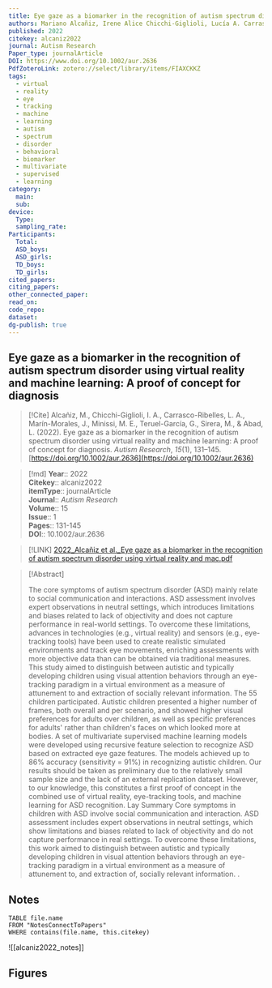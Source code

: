 ```yaml
---
title: Eye gaze as a biomarker in the recognition of autism spectrum disorder using virtual reality and machine learning A proof of concept for diagnosis
authors: Mariano Alcañiz, Irene Alice Chicchi-Giglioli, Lucía A. Carrasco-Ribelles, Javier Marín-Morales, Maria Eleonora Minissi, Gonzalo Teruel-García, Marian Sirera, Luis Abad
published: 2022
citekey: alcaniz2022
journal: Autism Research
Paper_type: journalArticle
DOI: https://www.doi.org/10.1002/aur.2636
PdfZoteroLink: zotero://select/library/items/FIAXCKKZ
tags:
  - virtual
  - reality
  - eye
  - tracking
  - machine
  - learning
  - autism
  - spectrum
  - disorder
  - behavioral
  - biomarker
  - multivariate
  - supervised
  - learning
category:
  main: 
  sub: 
device:
  Type: 
  sampling_rate: 
Participants:
  Total: 
  ASD_boys: 
  ASD_girls: 
  TD_boys: 
  TD_girls: 
cited_papers: 
citing_papers: 
other_connected_paper: 
read_on: 
code_repo: 
dataset: 
dg-publish: true
---
```


## Eye gaze as a biomarker in the recognition of autism spectrum disorder using virtual reality and machine learning: A proof of concept for diagnosis

> [!Cite]
> Alcañiz, M., Chicchi-Giglioli, I. A., Carrasco-Ribelles, L. A., Marín-Morales, J., Minissi, M. E., Teruel-García, G., Sirera, M., & Abad, L. (2022). Eye gaze as a biomarker in the recognition of autism spectrum disorder using virtual reality and machine learning: A proof of concept for diagnosis. _Autism Research_, _15_(1), 131–145. [https://doi.org/10.1002/aur.2636](https://doi.org/10.1002/aur.2636)


>[!md]
> **Year**:: 2022   
> **Citekey**:: alcaniz2022  
> **itemType**:: journalArticle  
> **Journal**:: *Autism Research*  
> **Volume**:: 15  
> **Issue**:: 1   
> **Pages**:: 131-145  
> **DOI**:: 10.1002/aur.2636    

> [!LINK] 
> [2022_Alcañiz et al._Eye gaze as a biomarker in the recognition of autism spectrum disorder using virtual reality and mac.pdf](zotero://select/library/items/5XAUKQAU)

> [!Abstract]
>
> The core symptoms of autism spectrum disorder (ASD) mainly relate to social communication and interactions. ASD assessment involves expert observations in neutral settings, which introduces limitations and biases related to lack of objectivity and does not capture performance in real-world settings. To overcome these limitations, advances in technologies (e.g., virtual reality) and sensors (e.g., eye-tracking tools) have been used to create realistic simulated environments and track eye movements, enriching assessments with more objective data than can be obtained via traditional measures. This study aimed to distinguish between autistic and typically developing children using visual attention behaviors through an eye-tracking paradigm in a virtual environment as a measure of attunement to and extraction of socially relevant information. The 55 children participated. Autistic children presented a higher number of frames, both overall and per scenario, and showed higher visual preferences for adults over children, as well as specific preferences for adults' rather than children's faces on which looked more at bodies. A set of multivariate supervised machine learning models were developed using recursive feature selection to recognize ASD based on extracted eye gaze features. The models achieved up to 86% accuracy (sensitivity = 91%) in recognizing autistic children. Our results should be taken as preliminary due to the relatively small sample size and the lack of an external replication dataset. However, to our knowledge, this constitutes a first proof of concept in the combined use of virtual reality, eye-tracking tools, and machine learning for ASD recognition. Lay Summary Core symptoms in children with ASD involve social communication and interaction. ASD assessment includes expert observations in neutral settings, which show limitations and biases related to lack of objectivity and do not capture performance in real settings. To overcome these limitations, this work aimed to distinguish between autistic and typically developing children in visual attention behaviors through an eye-tracking paradigm in a virtual environment as a measure of attunement to, and extraction of, socially relevant information.
>.
> 


## Notes

```dataview 
TABLE file.name 
FROM "NotesConnectToPapers" 
WHERE contains(file.name, this.citekey)
```

![[alcaniz2022_notes]]

## Figures

